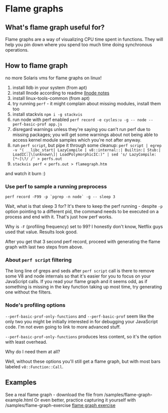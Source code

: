 # Flame graphs

## What's flame graph useful for?

Flame graphs are a way of visualizing CPU time spent in functions. They will help you pin down where you spend too much time doing synchronous operations.

## How to flame graph

no more Solaris vms for flame graphs on linux!

1. install lldb in your system (from apt)
1. install llnode according to readme [llnode notes](llnode.md)
1. install linux-tools-common (from apt)
1. try running `perf` - it might complain about missing modules, install them too
1. install stackvis `npm i -g stackvis`
1. run node with perf enabled `perf record -e cycles:u -g -- node --perf-basic-prof app.js`
1. disregard warnings unless they're saying you can't run perf due to missing packages; you will get some warnings about not being able to access kernel module samples which you're not after anyway.
1. run `perf script`, but pipe it through some cleanup: `perf script | egrep -v "( __libc_start| LazyCompile | v8::internal::| Builtin:| Stub:| LoadIC:|\[unknown\]| LoadPolymorphicIC:)" | sed 's/ LazyCompile:[*~]\?/ /' > perfs.out`
1. `stackvis perf < perfs.out > flamegraph.htm`

and watch it burn :)

### Use perf to sample a running preprocess

```
perf record -F99 -p `pgrep -n node` -g -- sleep 3

```

Wait, what is that sleep 3 for? It's there to keep the perf running - despite `-p` option pointing to a different pid, the command needs to be executed on a process and end with it. That's just how perf works.

Why is `-F` (profiling frequency) set to 99? I honestly don't know, Netflix guys used that value. Results look good.

After you get that 3 second perf record, proceed with generating the flame graph with last two steps from above.

### About `perf script` filtering

The long line of greps and seds after `perf script` call is there to remove some V8 and node internals so that it's easier for you to focus on your JavaScript calls. If you read your flame graph and it seems odd, as if something is missing in the key function taking up most time, try generating one without the filters.

### Node's profiling options

`--perf-basic-prof-only-functions` and `--perf-basic-prof` seem like the only two you might be initially interested in for debugging your JavaScript code. I'm not even going to link to more advanced stuff.

`--perf-basic-prof-only-functions` produces less content, so it's the option with least overhead.

Why do I need them at all?

Well, without these options you'll still get a flame graph, but with most bars labeled `v8::Function::Call`.

## Examples

See a real flame graph - download the file from /samples/flame-graph-example.html
Or even better, practice capturing it yourself with /samples/flame-graph-exercise [flame graph exercise](./samples/flame-graph-exercise)
